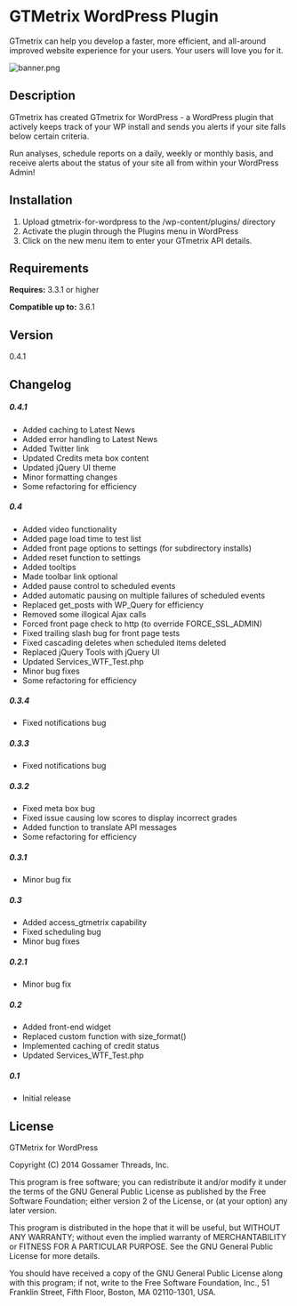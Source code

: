 GTMetrix WordPress Plugin
========================

GTmetrix can help you develop a faster, more efficient, and all-around improved website experience for your users. Your users will love you for it.

![banner.png](https://raw.githubusercontent.com/gtmetrix/gtmetrix-for-wordpress/master/images/banner.png)

Description
--------------------------

GTmetrix has created GTmetrix for WordPress - a WordPress plugin that actively keeps track of your WP install and sends you alerts if your site falls below certain criteria.

Run analyses, schedule reports on a daily, weekly or monthly basis, and receive alerts about the status of your site all from within your WordPress Admin!

Installation
--------------------------

1. Upload gtmetrix-for-wordpress to the /wp-content/plugins/ directory
2. Activate the plugin through the Plugins menu in WordPress
3. Click on the new menu item to enter your GTmetrix API details.

Requirements
--------------------------

**Requires:** 3.3.1 or higher

**Compatible up to:** 3.6.1

Version
--------------------------

0.4.1

Changelog
--------------------------

##### 0.4.1
* Added caching to Latest News
* Added error handling to Latest News
* Added Twitter link
* Updated Credits meta box content
* Updated jQuery UI theme
* Minor formatting changes
* Some refactoring for efficiency

##### 0.4
* Added video functionality
* Added page load time to test list
* Added front page options to settings (for subdirectory installs)
* Added reset function to settings
* Added tooltips
* Made toolbar link optional
* Added pause control to scheduled events
* Added automatic pausing on multiple failures of scheduled events
* Replaced get_posts with WP_Query for efficiency
* Removed some illogical Ajax calls
* Forced front page check to http (to override FORCE_SSL_ADMIN)
* Fixed trailing slash bug for front page tests
* Fixed cascading deletes when scheduled items deleted
* Replaced jQuery Tools with jQuery UI
* Updated Services_WTF_Test.php
* Minor bug fixes
* Some refactoring for efficiency

##### 0.3.4
* Fixed notifications bug

##### 0.3.3
* Fixed notifications bug

##### 0.3.2
* Fixed meta box bug
* Fixed issue causing low scores to display incorrect grades
* Added function to translate API messages
* Some refactoring for efficiency

##### 0.3.1
* Minor bug fix

##### 0.3
* Added access_gtmetrix capability
* Fixed scheduling bug
* Minor bug fixes

##### 0.2.1
* Minor bug fix

##### 0.2
* Added front-end widget
* Replaced custom function with size_format()
* Implemented caching of credit status
* Updated Services_WTF_Test.php

##### 0.1
* Initial release

License
--------------------------

GTMetrix for WordPress

Copyright (C) 2014 Gossamer Threads, Inc.

This program is free software; you can redistribute it and/or
modify it under the terms of the GNU General Public License
as published by the Free Software Foundation; either version 2
of the License, or (at your option) any later version.

This program is distributed in the hope that it will be useful,
but WITHOUT ANY WARRANTY; without even the implied warranty of
MERCHANTABILITY or FITNESS FOR A PARTICULAR PURPOSE.  See the
GNU General Public License for more details.

You should have received a copy of the GNU General Public License
along with this program; if not, write to the Free Software
Foundation, Inc., 51 Franklin Street, Fifth Floor, Boston, MA  02110-1301, USA.
